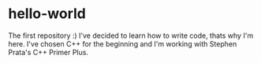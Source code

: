 # hello-world
The first repository :)
I've decided to learn how to write code, thats why I'm here.
I've chosen C++ for the beginning and I'm working with Stephen Prata's C++ Primer Plus.
